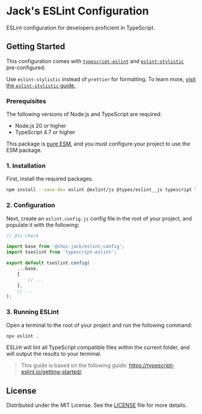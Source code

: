 # Jack's ESLint Configuration

ESLint configuration for developers proficient in TypeScript.

## Getting Started

This configuration comes with [`typescript-eslint`](https://typescript-eslint.io/) and [`eslint-stylistic`](https://eslint.style/) pre-configured.

Use `eslint-stylistic` instead of `prettier` for formatting. To learn more, [visit the `eslint-stylistic` guide.](https://eslint.style/guide/why)

### Prerequisites

The following versions of Node.js and TypeScript are required:

- Node.js 20 or higher
- TypeScript 4.7 or higher

This package is [pure ESM](https://gist.github.com/sindresorhus/a39789f98801d908bbc7ff3ecc99d99c), and you must configure your project to use the ESM package.

### 1. Installation

First, install the required packages.

```sh
npm install --save-dev eslint @eslint/js @types/eslint__js typescript typescript-eslint @stylistic/eslint-plugin @choi-jack/eslint-config
```

### 2. Configuration

Next, create an `eslint.config.js` config file in the root of your project, and populate it with the following:

```typescript
// @ts-check

import base from '@choi-jack/eslint-config';
import tseslint from 'typescript-eslint';

export default tseslint.config(
    ...base,
    {
        // ...
    },
    // ...
);
```

### 3. Running ESLint

Open a terminal to the root of your project and run the following command:

```sh
npx eslint .
```

ESLint will lint all TypeScript compatible files within the current folder, and will output the results to your terminal.

> This guide is based on the following guide: <https://typescript-eslint.io/getting-started/>

## License

Distributed under the MIT License. See the [LICENSE](https://github.com/choi-jack/eslint-config/blob/main/LICENSE) file for more details.
